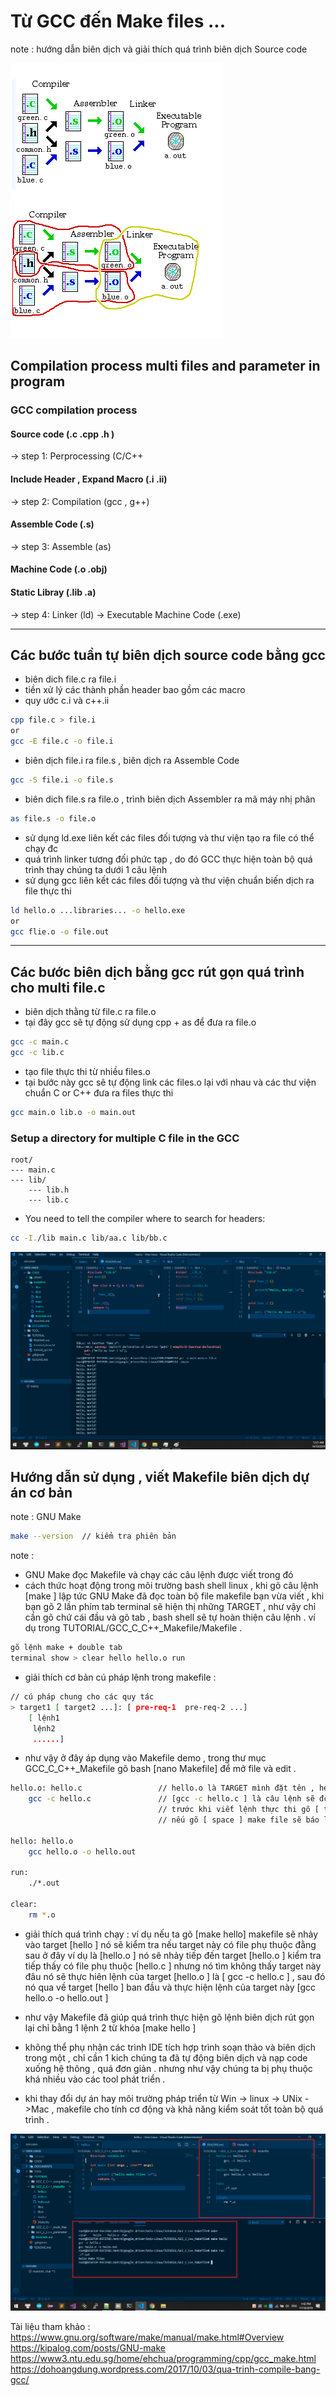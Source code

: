 # Từ GCC đến Make files ...

note : hướng dẫn biên dịch và giải thích quá trình biên dịch Source code 

![alt text](https://github.com/mana147/Unix-Linux/blob/master/DOCUMENTS/Complie.png)

## Compilation process multi files and parameter in program
### GCC compilation process 
#### Source code (.c .cpp .h ) 
-> step 1: Perprocessing (C/C++
#### Include Header , Expand Macro (.i .ii)
-> step 2: Compilation (gcc , g++)
#### Assemble Code (.s)
-> step 3: Assemble (as)
#### Machine Code (.o .obj) 
#### Static Libray (.lib .a) 
-> step 4: Linker (ld)
-> Executable Machine Code (.exe)

-----------------------------------------------------------------
## Các bước tuần tự biên dịch source code bằng gcc

 - biên dich file.c ra file.i 
 - tiền xử lý các thành phần header bao gồm các macro
 - quy ước c.i và c++.ii 
```bash  
cpp file.c > file.i 
or
gcc -E file.c -o file.i
```

 - biên dịch file.i ra file.s , biên dịch ra Assemble Code 
```bash
gcc -S file.i -o file.s
```

 - biên dich file.s ra file.o , trình biên dịch Assembler ra mã máy nhị phân 
```bash
as file.s -o file.o
```

 - sử dụng ld.exe liên kết các files đối tượng và thư viện tạo ra file có thể chạy đc 
 - quá trình linker tương đối phức tạp , do đó GCC thực hiện toàn bộ quá trình thay chúng ta dưới 1 câu lệnh
 - sử dụng gcc liên kết các files đối tượng và thư viện chuẩn biến dịch ra file thực thi 
```bash
ld hello.o ...libraries... -o hello.exe 
or
gcc flie.o -o file.out
```

---------------------------------------------------------------
## Các bước biên dịch bằng gcc rút gọn quá trình cho multi file.c

 - biên dịch thằng từ file.c ra file.o 
 - tại đây gcc sẽ tự động sử dụng cpp + as để đưa ra file.o
```bash
gcc -c main.c
gcc -c lib.c
```
 - tạo file thực thi từ nhiều files.o
 - tại bước này gcc sẽ tự động link các files.o lại với nhau và các thư viện chuẩn C or C++ đưa ra files thực thi 
```bash
gcc main.o lib.o -o main.out 
```

### Setup a directory for multiple C file in the GCC 
```
root/ 
--- main.c 
--- lib/ 
    --- lib.h
    --- lib.c 
```
 -  You need to tell the compiler where to search for headers:
```bash
cc -I./lib main.c lib/aa.c lib/bb.c 
```
![alt text](https://github.com/mana147/Unix-Linux/blob/master/DOCUMENTS/GCC%20C_C%2B%2B%20.png)

## Hướng dẫn sử dụng , viết Makefile biên dịch dự án cơ bản 

note : GNU Make  
```bash
make --version  // kiểm tra phiên bản 
```
note : 
- GNU Make đọc Makefile và chạy các câu lệnh được viết trong đó 
- cách thức hoạt động trong môi trường bash shell linux , khi gõ câu lệnh [make ] lập tức GNU Make đã đọc toàn bộ file makefile bạn vừa viết , khi bạn gõ 2 lần phím tab terminal sẽ hiện thị những TARGET , như vậy chỉ cần gõ chứ cái đầu và gõ tab , bash shell sẽ tự hoàn thiện câu lệnh . ví dụ trong TUTORIAL/GCC_C_C++_Makefile/Makefile .
```bash
gõ lệnh make + double tab 
terminal show > clear hello hello.o run 
```
- giải thích cơ bản cú pháp lệnh trong makefile :
```bash
// cú pháp chung cho các quy tác 
> target1 [ target2 ...]: [ pre-req-1  pre-req-2 ...]
	[ lệnh1 
	 lệnh2 
	 ......]
```
- như vậy ở đây áp dụng vào Makefile demo , trong thư mục GCC_C_C++_Makefile gõ bash [nano Makefile] để mở file và edit .
```bash
hello.o: hello.c                 // hello.o là TARGET mình đặt tên , hello.c là files phụ thuộc 
	gcc -c hello.c               // [gcc -c hello.c ] là câu lệnh sẽ đc GNU make chạy 
                                 // trước khi viết lệnh thực thi gõ [ tab ] để thụt lề đầu dòng 
                                 // nếu gõ [ space ] make file sẽ báo lỗi .

hello: hello.o
	gcc hello.o -o hello.out

run:
	./*.out

clear:
	rm *.o
```

- giải thích quá trình chạy : ví dụ nếu ta gõ [make hello] makefile sẽ nhảy vào target [hello ] nó sẽ kiểm tra nếu target này có file phụ thuộc đằng sau ở đây ví dụ là  [hello.o ] nó sẽ nhảy tiếp đến target [hello.o ] kiểm tra tiếp thấy có file phụ thuộc [hello.c ] nhưng nó tìm không thấy target này đâu nó sẽ thực hiên lệnh của target [hello.o ] là [ gcc -c hello.c ]  , sau đó nó qua về target [hello ] ban đầu và thực hiện lệnh của target này [gcc hello.o -o hello.out ] 
- như vậy Makefile đã giúp quá trình thực hiện gõ lệnh biên dịch rút gọn lại chỉ bằng 1 lệnh 2 từ khóa  [make hello ]

- không thể phụ nhận các trình IDE tích hợp trình soạn thảo và biên dịch trong một , chỉ cần 1 kich chúng ta đã tự động biên dịch và nạp code xuống hệ thông , quá đơn giản . nhưng như vậy chúng ta bị phụ thuộc khá nhiều vào các tool phát triển .
- khi thay đổi dự án hay môi trường pháp triển từ Win -> linux -> UNix ->Mac  , makefile cho tính cơ động và khả năng kiểm soát tốt toàn bộ quá trình . 

![alt text](https://github.com/mana147/Unix-Linux/blob/master/DOCUMENTS/makefile.png)


Tài liệu tham khảo :
https://www.gnu.org/software/make/manual/make.html#Overview
https://kipalog.com/posts/GNU-make
https://www3.ntu.edu.sg/home/ehchua/programming/cpp/gcc_make.html
https://dohoangdung.wordpress.com/2017/10/03/qua-trinh-compile-bang-gcc/
